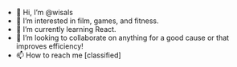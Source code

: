 - 👋 Hi, I’m @wisals
- 👀 I’m interested in film, games, and fitness.
- 🌱 I’m currently learning React.
- 💞️ I’m looking to collaborate on anything for a good cause or that improves efficiency!
- 📫 How to reach me \[classified\]

<!---
wisals/wisals is a ✨ special ✨ repository because its `README.md` (this file) appears on your GitHub profile.
You can click the Preview link to take a look at your changes.
--->
